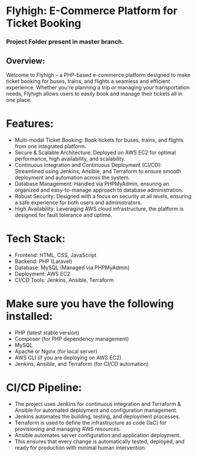 # Flyhigh: E-Commerce Platform for Ticket Booking
### Project Folder present in master branch.

## Overview:
Welcome to Flyhigh – a PHP-based e-commerce platform designed to make ticket booking for buses, trains, and flights a seamless and efficient experience. Whether you're planning a trip or managing your transportation needs, Flyhigh allows users to easily book and manage their tickets all in one place.

# Features:
* Multi-modal Ticket Booking: Book tickets for buses, trains, and flights from one integrated platform.
* Secure & Scalable Architecture: Deployed on AWS EC2 for optimal performance, high availability, and scalability.
* Continuous Integration and Continuous Deployment (CI/CD): Streamlined using Jenkins, Ansible, and Terraform to ensure smooth deployment and automation across the system.
* Database Management: Handled via PHPMyAdmin, ensuring an organized and easy-to-manage approach to database administration.
* Robust Security: Designed with a focus on security at all levels, ensuring a safe experience for both users and administrators.
* High Availability: Leveraging AWS cloud infrastructure, the platform is designed for fault tolerance and uptime.

# Tech Stack:
* Frontend: HTML, CSS, JavaScript
* Backend: PHP (Laravel)
* Database: MySQL (Managed via PHPMyAdmin)
* Deployment: AWS EC2
* CI/CD Tools: Jenkins, Ansible, Terraform


# Make sure you have the following installed:
* PHP (latest stable version)
* Composer (for PHP dependency management)
* MySQL
* Apache or Nginx (for local server)
* AWS CLI (if you are deploying on AWS EC2)
* Jenkins, Ansible, and Terraform (for CI/CD automation)

# CI/CD Pipeline:
* The project uses Jenkins for continuous integration and Terraform & Ansible for automated deployment and configuration management.
* Jenkins automates the building, testing, and deployment processes.
* Terraform is used to define the infrastructure as code (IaC) for provisioning and managing AWS resources.
* Ansible automates server configuration and application deployment.
* This ensures that every change is automatically tested, deployed, and ready for production with minimal human intervention.
